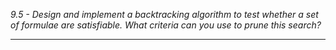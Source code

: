 *9.5 - Design and implement a backtracking algorithm to test whether a set of formulae are satisfiable. What criteria can you use to prune this search?*
***
